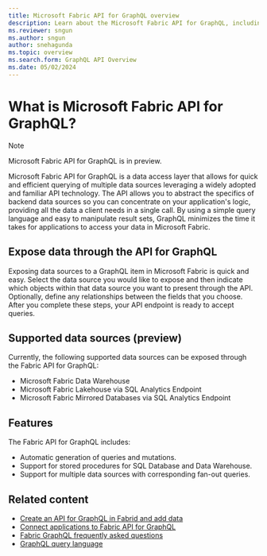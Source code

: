 ```yaml
---
title: Microsoft Fabric API for GraphQL overview
description: Learn about the Microsoft Fabric API for GraphQL, including supported data sources and how to expose them to a GraphQL item.
ms.reviewer: sngun
ms.author: sngun
author: snehagunda
ms.topic: overview
ms.search.form: GraphQL API Overview
ms.date: 05/02/2024
---
```


# What is Microsoft Fabric API for GraphQL?

> [!NOTE]
> Microsoft Fabric API for GraphQL is in preview.

Microsoft Fabric API for GraphQL is a data access layer that allows for quick and efficient querying of multiple data sources leveraging a widely adopted and familiar API technology. The API allows you to abstract the specifics of backend data sources so you can concentrate on your application's logic, providing all the data a client needs in a single call. By using a simple query language and easy to manipulate result sets, GraphQL minimizes the time it takes for applications to access your data in Microsoft Fabric.

## Expose data through the API for GraphQL

Exposing data sources to a GraphQL item in Microsoft Fabric is quick and easy. Select the data source you would like to expose and then indicate which objects within that data source you want to present through the API. Optionally, define any relationships between the fields that you choose. After you complete these steps, your API endpoint is ready to accept queries.

## Supported data sources (preview)

Currently, the following supported data sources can be exposed through the Fabric API for GraphQL:

- Microsoft Fabric Data Warehouse
- Microsoft Fabric Lakehouse via SQL Analytics Endpoint
- Microsoft Fabric Mirrored Databases via SQL Analytics Endpoint

## Features

The Fabric API for GraphQL includes:

- Automatic generation of queries and mutations.
- Support for stored procedures for SQL Database and Data Warehouse.
- Support for multiple data sources with corresponding fan-out queries.

## Related content

- [Create an API for GraphQL in Fabrid and add data](get-started-api-graphql.md)
- [Connect applications to Fabric API for GraphQL](connect-apps-api-graphql.md)
- [Fabric GraphQL frequently asked questions](graphql-faq.md)
- [GraphQL query language](https://graphql.org/learn)
